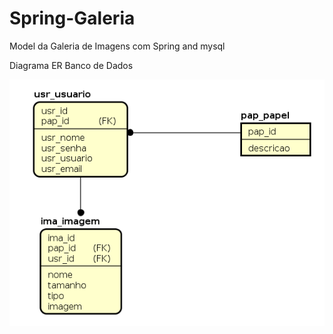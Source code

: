 # Spring-Galeria
Model da Galeria de Imagens com Spring and mysql

Diagrama ER Banco de Dados

![alt text](https://raw.githubusercontent.com/skatesham/Spring-Galeria/master/img/galeria%20spring.png?token=AQoBfbLeEvJQ276dKS7DHf49zH9FQOUNks5bjYGKwA%3D%3D)
